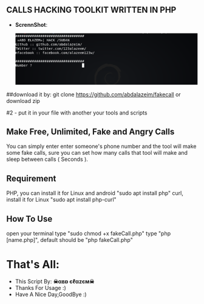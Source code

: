 ## CALLS HACKING TOOLKIT WRITTEN IN PHP

- **ScrennShot**:

     ![ScrennShot](https://github.com/abdalazeim/fakecall/blob/master/call.png)
     
##download it by: git clone https://github.com/abdalazeim/fakecall or download zip

#2 - put it in your file with another your tools and scripts

## Make Free, Unlimited, Fake and Angry Calls
You can simply enter enter someone's phone number and the tool will make some fake calls, sure you can set how many calls that tool will make and sleep between calls ( Seconds ).

## Requirement
PHP, you can install it for Linux and android "sudo apt install php"
curl, install it for Linux "sudo apt install php-curl"
## How To Use
open your terminal
type "sudo chmod +x fakeCall.php"
type "php [name.php]", default should be "php fakeCall.php"
# That's All:
 - This Script By:  **☠αвɒ єℓαzєм☠**
 - Thanks For Usage :)
 - Have A Nice Day,GoodBye :)


